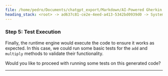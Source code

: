 ```yaml
---
file: /home/pedro/Documents/chatgpt_export/Markdown/AI-Powered Gherkin Code Generation.md
heading_stack: <root> -> ad637c81-ce2e-4eed-a413-5342bd0939d0 -> System -> 79f1e67d-d1e4-49bc-b57d-ff497c221f8e -> System -> aaa27da6-165f-43a9-bc65-814748f78b95 -> User -> 2d7ccacf-fe33-4431-a8a7-9b74c1c1f217 -> Assistant -> Components -> Workflow -> Example Scenario -> Technical Challenges -> aaa26bc8-e19b-4910-87cb-286b42817371 -> User -> 94853701-ace1-4bdc-b5d5-bf7f851f1e16 -> Assistant -> Step 1: Define Requirements -> Step 2: Parse and Interpret -> Step 3: Code Generation -> 40df8109-5a5a-4c93-a28b-38b2c80d362e -> Assistant -> acaf1d42-fdd0-40c0-aab8-2a6fc2650b1b -> Tool -> 63d338d0-622a-4f52-be0c-97bb2607f4b1 -> Assistant -> Step 4: Verification -> Step 5: Test Execution
---
```

### Step 5: Test Execution

Finally, the runtime engine would execute the code to ensure it works as expected. In this case, we could run some basic tests for the `add` and `multiply` methods to validate their functionality.

Would you like to proceed with running some tests on this generated code?

---
